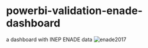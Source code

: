 # powerbi-validation-enade-dashboard
a dashboard with INEP ENADE data
![enade2017](https://github.com/user-attachments/assets/1b4a53c9-dcf5-418d-9708-909c7e4c6fb5)
